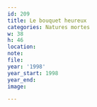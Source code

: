 ```yaml
---
id: 209
title: Le bouquet heureux
categories: Natures mortes
w: 38
h: 46
location:
note:
file:
year: '1998'
year_start: 1998
year_end:
image:

---
```

